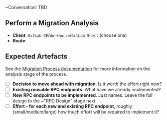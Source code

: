 ~Conversation: TBD

## Perform a Migration Analysis

- **Client**: `GitLab-CE`/`Workhorse`/`GitLab-Shell` (choose one)
- **Route**: 

## Expected Artefacts

See the [Migration Process documentation](https://gitlab.com/gitlab-org/gitaly/blob/master/doc/MIGRATION_PROCESS.md#migration-analysis-migration-analysis) 
for more information on the analysis stage of the process.

- [ ] **Decision to move ahead with migration**. Is it worth the effort right now?
- [ ] **Existing reusable RPC endpoints**. What have we already implemented?
- [ ] **New RPC endpoints to be implemented**. Just names. Leave the full design to the ~"RPC Design" stage next.
- [ ] **Effort - for each new and existing RPC endpoint**, roughly (small/medium/large) how much effort will be required to implement it?
